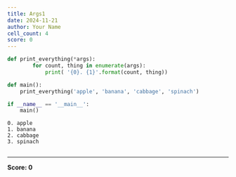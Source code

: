 ```yaml
---
title: Args1
date: 2024-11-21
author: Your Name
cell_count: 4
score: 0
---
```


```python
def print_everything(*args):
        for count, thing in enumerate(args):
            print( '{0}. {1}'.format(count, thing))
```


```python
def main():
    print_everything('apple', 'banana', 'cabbage', 'spinach')
```


```python
if __name__ == '__main__':
    main()
```

    0. apple
    1. banana
    2. cabbage
    3. spinach



```python

```


---
**Score: 0**
